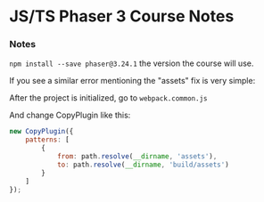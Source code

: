 # JS/TS Phaser 3 Course Notes

### Notes

`npm install --save phaser@3.24.1` the version the course will use.

If you see a similar error mentioning the "assets" fix is very simple:

After the project is initialized, go to `webpack.common.js`

And change CopyPlugin like this:

```js
new CopyPlugin({
	patterns: [
		{
			from: path.resolve(__dirname, 'assets'),
			to: path.resolve(__dirname, 'build/assets')
		}
	]
});
```
